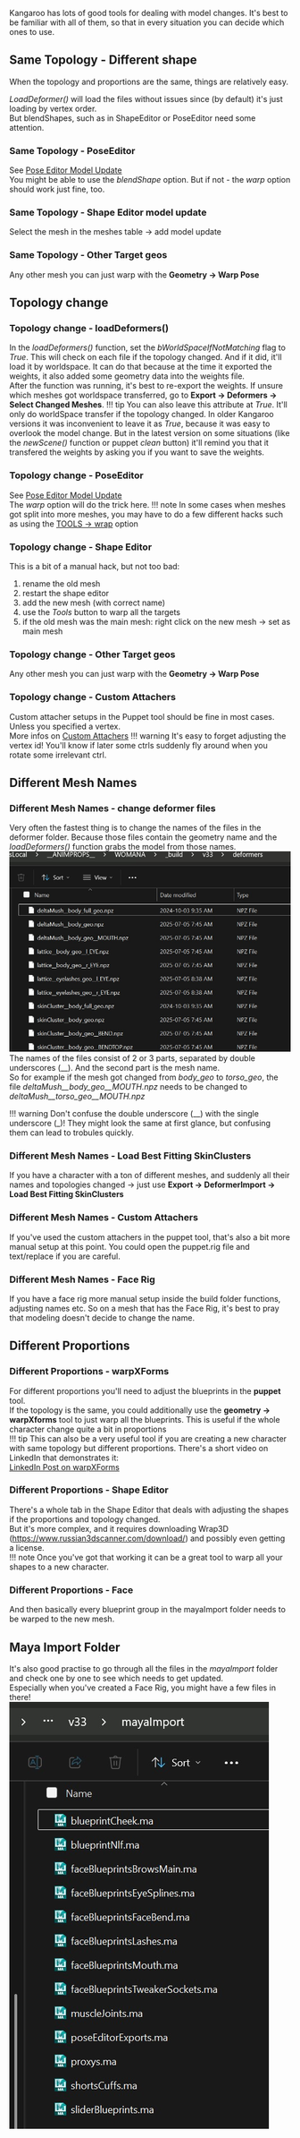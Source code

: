 Kangaroo has lots of good tools for dealing with model changes. It's best to be familiar with all of them,
so that in every situation you can decide which ones to use.



## Same Topology - Different shape
When the topology and proportions are the same, things are relatively easy.

*LoadDeformer()* will load the files without issues since (by default) it's just loading by vertex order.     
But blendShapes, such as in ShapeEditor or PoseEditor need some attention.
### Same Topology - PoseEditor
See [Pose Editor Model Update](body/poseEditor.md#model-change)  
You might be able to use the *blendShape* option. But if not - the *warp* option should work just fine, too.
### Same Topology - Shape Editor model update
Select the mesh in the meshes table -> add model update
### Same Topology - Other Target geos 
Any other mesh you can just warp with the **Geometry -> Warp Pose**


## Topology change
### Topology change - loadDeformers()
In the *loadDeformers()* function, set the  *bWorldSpaceIfNotMatching* flag to *True*. This will check on each file
if the topology changed. And if it did, it'll load it by worldspace. It can do that because at the time it exported the weights,
it also added some geometry data into the weights file.  
After the function was running, it's best to re-export the weights. If unsure which meshes got worldspace transferred,
go to **Export -> Deformers -> Select Changed Meshes**.
!!! tip
    You can also leave this attribute at *True*. It'll only do worldSpace transfer if the topology changed. 
    In older Kangaroo versions it was inconvenient to leave it as *True*, because it was easy to overlook the model change.
    But in the latest version on some situations (like the *newScene()* function or puppet *clean* button) it'll remind you 
    that it transfered the weights by asking you if you want to save the weights.

### Topology change - PoseEditor
See [Pose Editor Model Update](body/poseEditor.md#model-change)  
The *warp* option will do the trick here. 
!!! note
    In some cases when meshes got split into more meshes, you may have to do a few different hacks such as using the
    [TOOLS -> wrap](body/poseEditor.md#useful-tools) option 

### Topology change - Shape Editor
This is a bit of a manual hack, but not too bad:  
1. rename the old mesh  
2. restart the shape editor  
3. add the new mesh (with correct name)  
4. use the *Tools* button to warp all the targets   
5. if the old mesh was the main mesh: right click on the new mesh -> set as main mesh

### Topology change - Other Target geos 
Any other mesh you can just warp with the **Geometry -> Warp Pose**

### Topology change - Custom Attachers 
Custom attacher setups in the Puppet tool should be fine in most cases. Unless you specified a vertex.  
More infos on [Custom Attachers](puppet/puppetBasics.md#attachers)
!!! warning
    It's easy to forget adjusting the vertex id! You'll know if later some ctrls suddenly fly around when you rotate some irrelevant ctrl.



## Different Mesh Names
### Different Mesh Names - change deformer files
Very often the fastest thing is to change the names of the files in the deformer folder. Because those files contain
the geometry name and the *loadDeformers()* function grabs the model from those names.
![Alt text](images/modelChange_names.jpg)
The names of the files consist of 2 or 3 parts, separated by double underscores (\_\_). And the second part is the mesh name.  
So for example if the mesh got changed from *body_geo* to *torso_geo*, the file *deltaMush__body_geo__MOUTH.npz* needs to be changed to
*deltaMush__torso_geo__MOUTH.npz*

!!! warning
    Don't confuse the double underscore (\_\_) with the single underscore (\_)! They might look the same at first glance, but 
    confusing them can lead to trobules quickly.

### Different Mesh Names - Load Best Fitting SkinClusters
If you have a character with a ton of different meshes, and suddenly all their names and topologies changed -> just use 
**Export -> DeformerImport -> Load Best Fitting SkinClusters**

### Different Mesh Names - Custom Attachers
If you've used the custom attachers in the puppet tool, that's also a bit more manual setup at this point. 
You could open the puppet.rig file and text/replace if you are careful.

### Different Mesh Names - Face Rig
If you have a face rig more manual setup inside the build folder functions, adjusting names etc.
So on a mesh that has the Face Rig, it's best to pray that modeling doesn't decide to change the name. 




## Different Proportions
### Different Proportions - warpXForms
For different proportions you'll need to adjust the blueprints in the **puppet** tool.  
If the topology is the same, you could additionally use the **geometry -> warpXforms** tool to just warp all the 
blueprints. This is useful if the whole character change quite a bit in proportions   
!!! tip
    This can also be a very useful tool if you are creating a new character with same topology but different proportions.
There's a short video on LinkedIn that demonstrates it:  
<a href="https://www.linkedin.com/posts/thomas-bittner-6bb6302_this-is-the-tool-i-use-for-warping-guide-activity-7221427670796910594-lcWI?utm_source=share&utm_medium=member_desktop&rcm=ACoAAABy3u8BK03tH_Bovh-T4-W99NGXldU3f_g" 
target="_blank">LinkedIn Post on warpXForms</a>


### Different Proportions - Shape Editor
There's a whole tab in the Shape Editor that deals with adjusting the shapes if the proportions and topology changed.    
But it's more complex, and it requires downloading Wrap3D (https://www.russian3dscanner.com/download/) and possibly even getting a license.  
!!! note
    Once you've got that working it can be a great tool to warp all your shapes to a new character. 


### Different Proportions - Face
And then basically every blueprint group in the mayaImport folder needs to be warped to the new mesh.


## Maya Import Folder
It's also good practise to go through all the files in the *mayaImport* folder and check one by one to see which needs to get updated.  
Especially when you've created a Face Rig, you might have a few files in there!  
![Alt text](images/modelChange_mayaImport.jpg)


